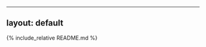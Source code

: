 <!-- Add this at the top of index.md -->
<style>
.container {
    max-width: 1200px !important;
    margin: 0 auto !important;
}
</style>

---
layout: default
---

{% include_relative README.md %}
